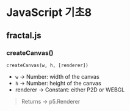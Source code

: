 # JavaScript 기초8
## fractal.js
### createCanvas()
`createCanvas(w, h, [renderer])`
- `w` -> Number: width of the canvas
- `h` -> Number: height of the canvas
- renderer -> Constant: either P2D or WEBGL
> Returns -> p5.Renderer
